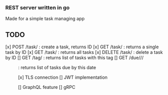 ### REST server written in go
Made for a simple task managing app

## TODO
[x] POST   /task/              :  create a task, returns ID
[x] GET    /task/<taskid>      :  returns a single task by ID
[x] GET    /task/              :  returns all tasks
[x] DELETE /task/<taskid>      :  delete a task by ID
[] GET    /tag/<tagname>       :  returns list of tasks with this tag
[] GET    /due/<yy>/<mm>/<dd>  :  returns list of tasks due by this date

[x] TLS connection
[] JWT implementation

[] GraphQL feature
[] gRPC 
